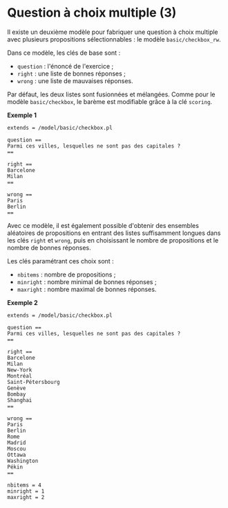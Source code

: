# Question à choix multiple (3)

Il existe un deuxième modèle pour fabriquer une question à choix multiple avec plusieurs propositions sélectionnables : le modèle `basic/checkbox_rw`. 

Dans ce modèle, les clés de base sont :

  * `question` : l'énoncé de l'exercice ;
  * `right` : une liste de bonnes réponses ;
  * `wrong` : une liste de mauvaises réponses.

Par défaut, les deux listes sont fusionnées et mélangées. Comme pour le modèle `basic/checkbox`, le barème est modifiable grâce à la clé `scoring`.

**Exemple 1**

```
extends = /model/basic/checkbox.pl

question ==
Parmi ces villes, lesquelles ne sont pas des capitales ?
==

right ==
Barcelone
Milan
==

wrong ==
Paris
Berlin
==
```

Avec ce modèle, il est également possible d'obtenir des ensembles aléatoires de propositions en entrant des listes suffisamment longues dans les clés `right` et `wrong`, puis en choisissant le nombre de propositions et le nombre de bonnes réponses.

Les clés paramétrant ces choix sont :

  * `nbitems` : nombre de propositions ;
  * `minright` : nombre minimal de bonnes réponses ;
  * `maxright` : nombre maximal de bonnes réponses.


**Exemple 2**

```
extends = /model/basic/checkbox.pl

question ==
Parmi ces villes, lesquelles ne sont pas des capitales ?
==

right ==
Barcelone
Milan
New-York
Montréal
Saint-Pétersbourg
Genève
Bombay
Shanghai
==

wrong ==
Paris
Berlin
Rome
Madrid
Moscou
Ottawa
Washington
Pékin
==

nbitems = 4
minright = 1
maxright = 2
```
